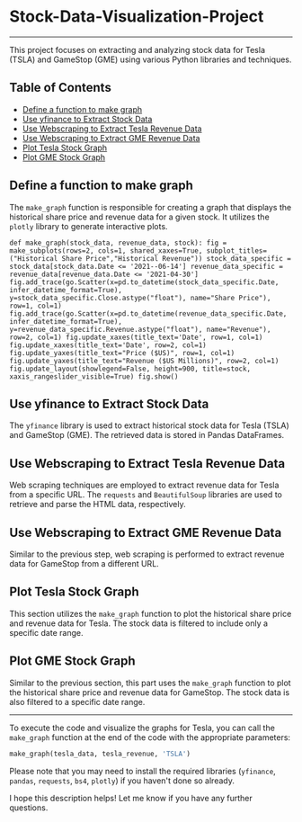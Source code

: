 # Stock-Data-Visualization-Project

---

This project focuses on extracting and analyzing stock data for Tesla (TSLA) and GameStop (GME) using various Python libraries and techniques.

## Table of Contents

- [Define a function to make graph](#define-a-function-to-make-graph)
- [Use yfinance to Extract Stock Data](#use-yfinance-to-extract-stock-data)
- [Use Webscraping to Extract Tesla Revenue Data](#use-webscraping-to-extract-tesla-revenue-data)
- [Use Webscraping to Extract GME Revenue Data](#use-webscraping-to-extract-gme-revenue-data)
- [Plot Tesla Stock Graph](#plot-tesla-stock-graph)
- [Plot GME Stock Graph](#plot-gme-stock-graph)

## Define a function to make graph

The `make_graph` function is responsible for creating a graph that displays the historical share price and revenue data for a given stock. It utilizes the `plotly` library to generate interactive plots.

`def make_graph(stock_data, revenue_data, stock):
    fig = make_subplots(rows=2, cols=1, shared_xaxes=True, subplot_titles=("Historical Share Price","Historical Revenue"))
    stock_data_specific = stock_data[stock_data.Date <= '2021--06-14']
    revenue_data_specific = revenue_data[revenue_data.Date <= '2021-04-30']
    fig.add_trace(go.Scatter(x=pd.to_datetime(stock_data_specific.Date, infer_datetime_format=True), y=stock_data_specific.Close.astype("float"), name="Share Price"), row=1, col=1)
    fig.add_trace(go.Scatter(x=pd.to_datetime(revenue_data_specific.Date, infer_datetime_format=True), y=revenue_data_specific.Revenue.astype("float"), name="Revenue"), row=2, col=1)
    fig.update_xaxes(title_text='Date', row=1, col=1)
    fig.update_xaxes(title_text='Date', row=2, col=1)
    fig.update_yaxes(title_text="Price ($US)", row=1, col=1)
    fig.update_yaxes(title_text="Revenue ($US Millions)", row=2, col=1)
    fig.update_layout(showlegend=False,
    height=900,
    title=stock,
    xaxis_rangeslider_visible=True)
    fig.show()
` 

## Use yfinance to Extract Stock Data

The `yfinance` library is used to extract historical stock data for Tesla (TSLA) and GameStop (GME). The retrieved data is stored in Pandas DataFrames.

## Use Webscraping to Extract Tesla Revenue Data

Web scraping techniques are employed to extract revenue data for Tesla from a specific URL. The `requests` and `BeautifulSoup` libraries are used to retrieve and parse the HTML data, respectively.

## Use Webscraping to Extract GME Revenue Data

Similar to the previous step, web scraping is performed to extract revenue data for GameStop from a different URL.

## Plot Tesla Stock Graph

This section utilizes the `make_graph` function to plot the historical share price and revenue data for Tesla. The stock data is filtered to include only a specific date range.

## Plot GME Stock Graph

Similar to the previous section, this part uses the `make_graph` function to plot the historical share price and revenue data for GameStop. The stock data is also filtered to a specific date range.

---

To execute the code and visualize the graphs for Tesla, you can call the `make_graph` function at the end of the code with the appropriate parameters:

```python
make_graph(tesla_data, tesla_revenue, 'TSLA')
```

Please note that you may need to install the required libraries (`yfinance`, `pandas`, `requests`, `bs4`, `plotly`) if you haven't done so already.

I hope this description helps! Let me know if you have any further questions.
